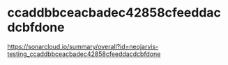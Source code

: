 # ccaddbbceacbadec42858cfeeddacdcbfdone
https://sonarcloud.io/summary/overall?id=neojarvis-testing_ccaddbbceacbadec42858cfeeddacdcbfdone
